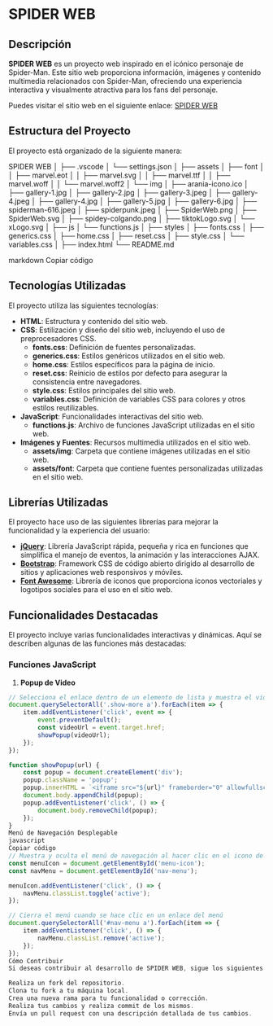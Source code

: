 # SPIDER WEB

## Descripción

**SPIDER WEB** es un proyecto web inspirado en el icónico personaje de Spider-Man. Este sitio web proporciona información, imágenes y contenido multimedia relacionados con Spider-Man, ofreciendo una experiencia interactiva y visualmente atractiva para los fans del personaje. 

Puedes visitar el sitio web en el siguiente enlace: [SPIDER WEB](https://suarezhd.github.io/)

## Estructura del Proyecto

El proyecto está organizado de la siguiente manera:

SPIDER WEB
│
├── .vscode
│ └── settings.json
│
├── assets
│ ├── font
│ │ ├── marvel.eot
│ │ ├── marvel.svg
│ │ ├── marvel.ttf
│ │ ├── marvel.woff
│ │ └── marvel.woff2
│ └── img
│ ├── arania-icono.ico
│ ├── gallery-1.jpg
│ ├── gallery-2.jpg
│ ├── gallery-3.jpeg
│ ├── gallery-4.jpeg
│ ├── gallery-4.jpg
│ ├── gallery-5.jpg
│ ├── gallery-6.jpg
│ ├── spiderman-616.jpeg
│ ├── spiderpunk.jpeg
│ ├── SpiderWeb.png
│ ├── SpiderWeb.svg
│ ├── spidey-colgando.png
│ ├── tiktokLogo.svg
│ └── xLogo.svg
│
├── js
│ └── functions.js
│
├── styles
│ ├── fonts.css
│ ├── generics.css
│ ├── home.css
│ ├── reset.css
│ ├── style.css
│ └── variables.css
│
├── index.html
└── README.md

markdown
Copiar código

## Tecnologías Utilizadas

El proyecto utiliza las siguientes tecnologías:

- **HTML**: Estructura y contenido del sitio web.
- **CSS**: Estilización y diseño del sitio web, incluyendo el uso de preprocesadores CSS.
  - **fonts.css**: Definición de fuentes personalizadas.
  - **generics.css**: Estilos genéricos utilizados en el sitio web.
  - **home.css**: Estilos específicos para la página de inicio.
  - **reset.css**: Reinicio de estilos por defecto para asegurar la consistencia entre navegadores.
  - **style.css**: Estilos principales del sitio web.
  - **variables.css**: Definición de variables CSS para colores y otros estilos reutilizables.
- **JavaScript**: Funcionalidades interactivas del sitio web.
  - **functions.js**: Archivo de funciones JavaScript utilizadas en el sitio web.
- **Imágenes y Fuentes**: Recursos multimedia utilizados en el sitio web.
  - **assets/img**: Carpeta que contiene imágenes utilizadas en el sitio web.
  - **assets/font**: Carpeta que contiene fuentes personalizadas utilizadas en el sitio web.

## Librerías Utilizadas

El proyecto hace uso de las siguientes librerías para mejorar la funcionalidad y la experiencia del usuario:

- **[jQuery](https://jquery.com/)**: Librería JavaScript rápida, pequeña y rica en funciones que simplifica el manejo de eventos, la animación y las interacciones AJAX.
- **[Bootstrap](https://getbootstrap.com/)**: Framework CSS de código abierto dirigido al desarrollo de sitios y aplicaciones web responsivos y móviles.
- **[Font Awesome](https://fontawesome.com/)**: Librería de iconos que proporciona iconos vectoriales y logotipos sociales para el uso en el sitio web.

## Funcionalidades Destacadas

El proyecto incluye varias funcionalidades interactivas y dinámicas. Aquí se describen algunas de las funciones más destacadas:

### Funciones JavaScript

1. **Popup de Video**

```javascript
// Selecciona el enlace dentro de un elemento de lista y muestra el video en una ventana emergente (popup)
document.querySelectorAll('.show-more a').forEach(item => {
    item.addEventListener('click', event => {
        event.preventDefault();
        const videoUrl = event.target.href;
        showPopup(videoUrl);
    });
});

function showPopup(url) {
    const popup = document.createElement('div');
    popup.className = 'popup';
    popup.innerHTML = `<iframe src="${url}" frameborder="0" allowfullscreen></iframe>`;
    document.body.appendChild(popup);
    popup.addEventListener('click', () => {
        document.body.removeChild(popup);
    });
}
Menú de Navegación Desplegable
javascript
Copiar código
// Muestra y oculta el menú de navegación al hacer clic en el icono de hamburguesa
const menuIcon = document.getElementById('menu-icon');
const navMenu = document.getElementById('nav-menu');

menuIcon.addEventListener('click', () => {
    navMenu.classList.toggle('active');
});

// Cierra el menú cuando se hace clic en un enlace del menú
document.querySelectorAll('#nav-menu a').forEach(item => {
    item.addEventListener('click', () => {
        navMenu.classList.remove('active');
    });
});
Cómo Contribuir
Si deseas contribuir al desarrollo de SPIDER WEB, sigue los siguientes pasos:

Realiza un fork del repositorio.
Clona tu fork a tu máquina local.
Crea una nueva rama para tu funcionalidad o corrección.
Realiza tus cambios y realiza commit de los mismos.
Envía un pull request con una descripción detallada de tus cambios.
